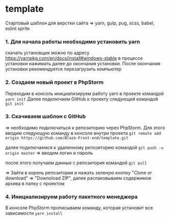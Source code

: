 # template

Стартовый шаблон для верстки сайта => yarn, gulp, pug, scss, babel, eslint sprite

### 1. Для начала работы необходимо установить yarn

скачать установщик можно по адресу https://yarnpkg.com/en/docs/install#windows-stable
в процессе установки нажимать далее до окончания установки. После окончания установки рекомендуется перезагрузить компьютер

### 2. Создаем новый проект в PhpStorm

Переходим в консоль инициализируем работу yarn в проекте командой ```yarn init```
Далее подключаем GitHub к проекту следующей командой ```git init```

### 3. Скачиваем шаблон с GitHub

=> необходимо подключиться к репозиторию через PhpStorm. Для этого вводим следующую команду в консоле внутри проекта ```git remote add origin https://github.com/Blaze-Front-end/template.git``` 

далее подключаемся к удаленному репозиторию командой ```git push -u origin master``` => вводим логин и пароль

после этого получаем данные с репозитория командой ```git pull```

=> Зайти в корень репозитория и нажать зеленую кнопку "Clone or download" => "Downoload ZIP", далее распаковываем содержимое архива в папку с проектом

### 4. Инициализируем работу пакетного менеджера

В консоле PhpStorm прописываем команду, которая установит все зависимости ```yarn install```

